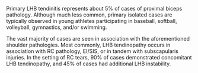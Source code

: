 Primary LHB tendinitis represents about 5% of cases of proximal biceps pathology. Although much less common, primary isolated cases are typically observed in young athletes participating in baseball, softball, volleyball, gymnastics, and/or swimming.

The vast majority of cases are seen in association with the aforementioned shoulder pathologies. Most commonly, LHB tendinopathy occurs in association with RC pathology, EI/SIS, or in tandem with subscapularis injuries. In the setting of RC tears, 90% of cases demonstrated concomitant LHB tendinopathy, and 45% of cases had additional LHB instability.